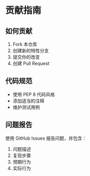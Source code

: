 # 贡献指南

## 如何贡献

1. Fork 本仓库
2. 创建新的特性分支
3. 提交你的改变
4. 创建 Pull Request

## 代码规范

- 使用 PEP 8 代码风格
- 添加适当的注释
- 维护测试用例

## 问题报告

使用 GitHub Issues 报告问题，并包含：

1. 问题描述
2. 复现步骤
3. 预期行为
4. 实际行为